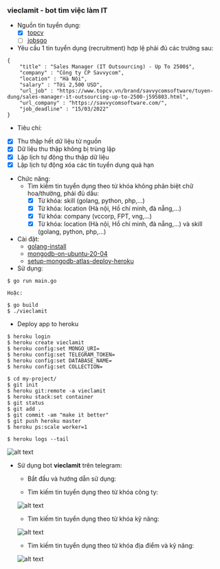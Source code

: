 ### vieclamit - bot tìm việc làm IT
- Nguồn tin tuyển dụng:
    * [x]  [topcv](https://www.topcv.vn/tim-viec-lam-it-phan-mem-c10026)
    * [ ]  [jobsgo](https://jobsgo.vn/viec-lam-cong-nghe-thong-tin.html)
    
- Yêu cầu 1 tin tuyển dụng (recruitment) hợp lệ phải đủ các trường sau:
```
{
    "title" : "Sales Manager (IT Outsourcing) - Up To 2500$",
    "company" : "Công ty CP Savvycom",
    "location" : "Hà Nội",
    "salary" : "Tới 2,500 USD",
    "url_job" : "https://www.topcv.vn/brand/savvycomsoftware/tuyen-dung/sales-manager-it-outsourcing-up-to-2500-j595803.html",
    "url_company" : "https://savvycomsoftware.com/",
    "job_deadline" : "15/03/2022"
} 
```

- Tiêu chí:
* [x]  Thu thập hết dữ liệu từ nguồn
* [x]  Dữ liệu thu thập không bị trùng lặp
* [x]  Lập lịch tự động thu thập dữ liệu
* [x]  Lập lịch tự động xóa các tin tuyển dụng quá hạn

- Chức năng:
    - Tìm kiếm tin tuyển dụng theo từ khóa không phân biệt chữ hoa/thường, phải đủ dấu:
        * [x]  Từ khóa: skill (golang, python, php,...)
        * [x]  Từ khóa: location (Hà nội, Hồ chí minh, đà nẵng,...)
        * [x]  Từ khóa: company (vccorp, FPT, vng,...)
        * [x]  Từ khóa: location (Hà nội, Hồ chí minh, đà nẵng,...) và skill (golang, python, php,...)  

- Cài đặt:
    - [golang-install](https://go.dev/doc/install)
    - [mongodb-on-ubuntu-20-04](https://www.digitalocean.com/community/tutorials/how-to-install-mongodb-on-ubuntu-20-04)
    - [setup-mongodb-atlas-deploy-heroku](https://www.mongodb.com/developer/how-to/use-atlas-on-heroku/)
- Sử dụng:
```
$ go run main.go
```
    Hoặc:
```
$ go build
$ ./vieclamit
```

- Deploy app to heroku
 
```
$ heroku login
$ heroku create vieclamit
$ heroku config:set MONGO_URI=
$ heroku config:set TELEGRAM_TOKEN=
$ heroku config:set DATABASE_NAME=
$ heroku config:set COLLECTION=

$ cd my-project/
$ git init
$ heroku git:remote -a vieclamit
$ heroku stack:set container
$ git status
$ git add .
$ git commit -am "make it better"
$ git push heroku master
$ heroku ps:scale worker=1

$ heroku logs --tail
```
![alt text](https://github.com/dactoankmapydev/vieclamit/blob/master/doc_pictures/vli.png)

- Sử dụng bot **vieclamit** trên telegram:
    - Bắt đầu và hướng dẫn sử dụng:
    
    - Tìm kiếm tin tuyển dụng theo từ khóa công ty:
    
    ![alt text](https://github.com/dactoankmapydev/vieclamit/blob/master/doc_pictures/company.png)
    
    - Tìm kiếm tin tuyển dụng theo từ khóa kỹ năng:
    
    ![alt text](https://github.com/dactoankmapydev/vieclamit/blob/master/doc_pictures/skill.png)
    
    - Tìm kiếm tin tuyển dụng theo từ khóa địa điểm và kỹ năng:
    
    ![alt text](https://github.com/dactoankmapydev/vieclamit/blob/master/doc_pictures/vli2.png)
